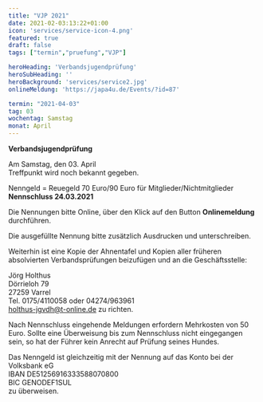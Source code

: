 ```yaml
---
title: "VJP 2021"
date: 2021-02-03:13:22+01:00
icon: 'services/service-icon-4.png'
featured: true
draft: false
tags: ["termin","pruefung","VJP"]

heroHeading: 'Verbandsjugendprüfung'
heroSubHeading: ''
heroBackground: 'services/service2.jpg'
onlineMeldung: 'https://japa4u.de/Events/?id=87'

termin: "2021-04-03"
tag: 03
wochentag: Samstag
monat: April
---
```


**Verbandsjugendprüfung**  

Am Samstag, den 03. April  
Treffpunkt wird noch bekannt gegeben.  

Nenngeld = Reuegeld 70 Euro/90 Euro für Mitglieder/Nichtmitglieder  
**Nennschluss 24.03.2021**  

Die Nennungen bitte Online, über den Klick auf den Button **Onlinemeldung** durchführen.  

Die ausgefüllte Nennung bitte zusätzlich Ausdrucken und unterschreiben.  

Weiterhin ist eine Kopie der Ahnentafel und Kopien aller früheren absolvierten Verbandsprüfungen beizufügen und an die Geschäftsstelle:  

Jörg Holthus  
Dörrieloh 79  
27259 Varrel  
Tel. 0175/4110058 oder 04274/963961  
holthus-jgvdh@t-online.de zu richten.  

Nach Nennschluss eingehende Meldungen erfordern Mehrkosten von 50 Euro. Sollte eine Überweisung bis zum Nennschluss nicht eingegangen sein, so hat der Führer kein Anrecht auf Prüfung seines Hundes.  

Das Nenngeld ist gleichzeitig mit der Nennung auf das Konto bei der Volksbank eG  
IBAN DE51256916333588070800  
BIC GENODEF1SUL  
zu überweisen.  